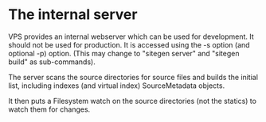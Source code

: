 # The internal server

VPS provides an internal webserver which can be used for development.  It should
not be used for production.  It is accessed using the -s option (and optional
-p) option.  (This may change to "sitegen server" and "sitegen build" as
sub-commands).

The server scans the source directories for source files and builds the initial
list, including indexes (and virtual index) SourceMetadata objects.

It then puts a Filesystem watch on the source directories (not the statics) to
watch them for changes.

